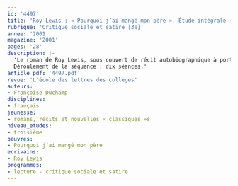 ```yaml
---
id: '4497'
title: 'Roy Lewis : « Pourquoi j’ai mangé mon père ». Étude intégrale (séquence)'
rubrique: 'Critique sociale et satire [3e]'
annee: '2001'
magazine: '2001'
pages: '28'
description: |-
  'Le roman de Roy Lewis, sous couvert de récit autobiographique à portée éducative, relate avec humour les progrès décisifs de « l’humanité » après la conquête du feu. Le propos est très original : l’auteur a installé un pithécanthrope – surdoué – dans son environnement matériel, en respectant les données de la science, mais il lui a donné en même temps le langage d’un chercheur contemporain, sa capacité de penser l’évolution de l’espèce. De plus, il a confié le récit de sa chronique à un narrateur moraliste qui pratique aussi volontiers l’autodérision que l’ironie et la satire.
  Déroulement de la séquence : dix séances.'
article_pdf: '4497.pdf'
revue: 'L’école des lettres des collèges'
auteurs:
- Françoise Duchamp
disciplines:
- français
jeunesse:
- romans, récits et nouvelles « classiques »s
niveau_etudes:
- troisième
oeuvres:
- Pourquoi j’ai mangé mon père
ecrivains:
- Roy Lewis
programmes:
- lecture - critique sociale et satire
---
```

